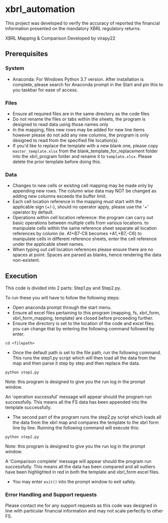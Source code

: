 # xbrl_automation
This project was developed to verify the accuracy of reported the financial information presented on the mandatory XBRL regulatory returns.

XBRL Mapping & Comparison
Developed by virapy22

## Prerequisites

### System

- Anaconda: For Windows Python 3.7 version. After installation is complete, please search for Anaconda prompt in the Start and pin this to you taskbar for ease of access. 

### Files
- Ensure all required files are in the same directory as the code files
- Do not rename the files or tabs within the sheets, the program is designed to read data using those names only
- In the mapping, files new rows may be added for new line items however please do not add any new columns, the program is only designed to read from the specified file location(s).
- If you'd like to replace the template with a new blank one, please copy `master_template.xlsx` from the blank_template_for_replacement folder into the xbrl_program folder and rename it to `template.xlsx`. Please delete the prior template before doing this. 

### Data
- Changes to new cells or existing cell mapping may be made only by appending new rows. The column wise data may NOT be changed as adding new columns exceeds the buffer limit. 
- Each cell location reference in the mapping must start with the applicable sign (+/-), should no operator apply, please use the '+' operator by default. 
- Operations within cell location reference: the program can carry out basic operations between multiple cells from various locations. 
to manipulate cells within the same reference sheet separate all location references by column (ie. A1+B7-C6 becomes +A1,+B7,-C6)
to manipulate cells in different reference sheets, enter the cell reference under the applicable sheet names.
- When typing out cell location references please ensure there are no spaces at point. Spaces are parsed as blanks, hence rendering the data non-existent. 


## Execution

This code is divided into 2 parts: Step1.py and Step2.py. 

To run these you will have to follow the following steps:

- Open anaconda prompt through the start menu. 
- Ensure all excel files pertaining to this program (mapping, fs, xbrl_form, xbrl_form_mapping, template) are closed before proceeding further.
- Ensure the directory is set to the location of the code and excel files. you can change that by entering the following command followed by enter.

`cd <filepath>`

- Once the default path is set to the file path, run the following command. This runs the step1.py script which will then load all the data from the map and then parse it step by step and then replace the data. 

`python step1.py`

Note: this program is designed to give you the run log in the prompt window. 

An 'operation successful' message will appear should the program run successfully. This means all the FS data has been appended into the template successfully. 

- The second part of the program runs the step2.py script which loads all the data from the xbrl map and compares the template to the xbrl form line by line. Running the following command will execute this:

`python step2.py`

Note: this program is designed to give you the run log in the prompt window. 

A 'Comparison complete' message will appear should the program run successfully. This means all the data has been compared and all outliers have been highlighted in red in both the template and xbrl_form excel files.

- You may enter `exit()` into the prompt window to exit safely. 

### Error Handling and Support requests
Please contact me for any support requests as this code was designed in line with particular financial information and may not scale perfectly to other FS.
